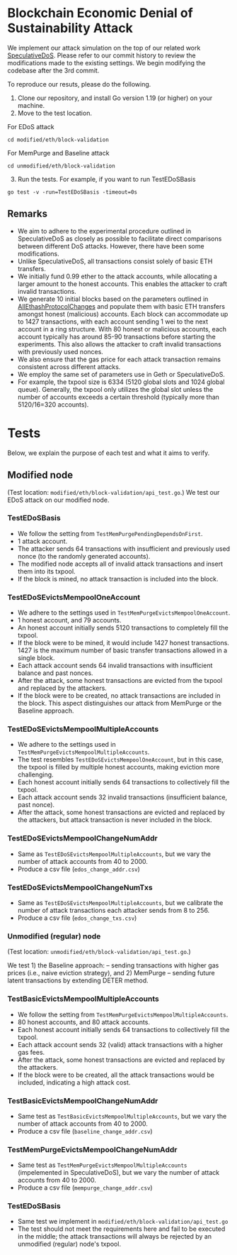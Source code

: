 # Blockchain Economic Denial of Sustainability Attack 

We implement our attack simulation on the top of our related work [SpeculativeDoS](https://github.com/AvivYaish/SpeculativeDoS). 
Please refer to our commit history to review the modifications made to the existing settings. 
We begin modifying the codebase after the 3rd commit.

To reproduce our resuts, please do the following.
1. Clone our repository, and install Go version 1.19 (or higher) on your machine. 
2. Move to the test location. 

For EDoS attack 
```
cd modified/eth/block-validation
```

For MemPurge and Baseline attack
```
cd unmodified/eth/block-validation
``` 

3. Run the tests. For example, if you want to run TestEDoSBasis
```
go test -v -run=TestEDoSBasis -timeout=0s
```

## Remarks
- We aim to adhere to the experimental procedure outlined in SpeculativeDoS as closely as possible to facilitate direct comparisons between different DoS attacks. However, there have been some modifications.
- Unlike SpeculativeDoS, all transactions consist solely of basic ETH transfers. 
- We initially fund 0.99 ether to the attack accounts, while allocating a larger amount to the honest accounts. This enables the attacker to craft invalid transactions.  
- We generate 10 initial blocks based on the parameters outlined in [AllEthashProtocolChanges](https://github.com/ethereum/go-ethereum/blob/master/params/config.go#L142) and populate them with basic ETH transfers amongst honest (malicious) accounts. Each block can accommodate up to 1427 transactions, with each account sending 1 wei to the next account in a ring structure. With 80 honest or malicious accounts, each account typically has around 85-90 transactions before starting the experiments. This also allows the attacker to craft invalid transactions with previously used nonces. 
- We also ensure that the gas price for each attack transaction remains consistent across different attacks.
- We employ the same set of parameters use in Geth or SpeculativeDoS. 
- For example, the txpool size is 6334 (5120 global slots and 1024 global queue). Generally, the txpool only utilizes the global slot unless the number of accounts exceeds a certain threshold (typically more than 5120/16=320 accounts).


# Tests
Below, we explain the purpose of each test and what it aims to verify.

## Modified node 
(Test location: ``modified/eth/block-validation/api_test.go``.)
We test our EDoS attack on our modified node. 

### TestEDoSBasis
- We follow the setting from ``TestMemPurgePendingDependsOnFirst``. 
- 1 attack account. 
- The attacker sends 64 transactions with insufficient and previously used nonce (to the randomly generated accounts). 
- The modified node accepts all of invalid attack transactions and insert them into its txpool.
- If the block is mined, no attack transaction is included into the block.

### TestEDoSEvictsMempoolOneAccount
- We adhere to the settings used in ``TestMemPurgeEvictsMempoolOneAccount``.
- 1 honest account, and 79 accounts. 
- An honest account initially sends 5120 transactions to completely fill the txpool.
- If the block were to be mined, it would include 1427 honest transactions. 1427 is the maximum number of basic transfer transactions allowed in a single block.
- Each attack account sends 64 invalid transactions with insufficient balance and past nonces.
- After the attack, some honest transactions are evicted from the txpool and replaced by the attackers. 
- If the block were to be created, no attack transactions are included in the block. This aspect distinguishes our attack from MemPurge or the Baseline approach.

### TestEDoSEvictsMempoolMultipleAccounts
- We adhere to the settings used in ``TestMemPurgeEvictsMempoolMultipleAccounts``. 
- The test resembles ``TestEDoSEvictsMempoolOneAccount``, but in this case, the txpool is filled by multiple honest accounts, making eviction more challenging. 
- Each honest account initially sends 64 transactions to collectively fill the txpool.
- Each attack account sends 32 invalid transactions (insufficient balance, past nonce).
- After the attack, some honest transactions are evicted and replaced by the attackers, but attack transaction is never included in the block. 

### TestEDoSEvictsMempoolChangeNumAddr
- Same as ``TestEDoSEvictsMempoolMultipleAccounts``, but we vary the number of attack accounts from 40 to 2000.
- Produce a csv file (``edos_change_addr.csv``)

### TestEDoSEvictsMempoolChangeNumTxs
- Same as ``TestEDoSEvictsMempoolMultipleAccounts``, but we calibrate the number of attack transactions each attacker sends from 8 to 256.
- Produce a csv file (``edos_change_txs.csv``)

### Unmodified (regular) node
(Test location: ``unmodified/eth/block-validation/api_test.go``.)

We test 1) the Baseline approach: – sending transactions with higher gas prices (i.e., naive eviction strategy), and 2) MemPurge – sending future latent transactions by extending DETER method. 

### TestBasicEvictsMempoolMultipleAccounts
- We follow the setting from ``TestMemPurgeEvictsMempoolMultipleAccounts``. 
- 80 honest accounts, and 80 attack accounts. 
- Each honest account initially sends 64 transactions to collectively fill the txpool. 
- Each attack account sends 32 (valid) attack transactions with a higher gas fees. 
- After the attack, some honest transactions are evicted and replaced by the attackers. 
- If the block were to be created, all the attack transactions would be included, indicating a high attack cost. 

### TestBasicEvictsMempoolChangeNumAddr
- Same test as ``TestBasicEvictsMempoolMultipleAccounts``, but we vary the number of attack accounts from 40 to 2000.
- Produce a csv file (``baseline_change_addr.csv``)

### TestMemPurgeEvictsMempoolChangeNumAddr
- Same test as ``TestMemPurgeEvictsMempoolMultipleAccounts`` (impelemented in SpeculativeDoS), but we vary the number of attack accounts from 40 to 2000.
- Produce a csv file (``mempurge_change_addr.csv``)

### TestEDoSBasis
- Same test we implement in ``modified/eth/block-validation/api_test.go``
- The test should not meet the requirements here and fail to be executed in the middle; the attack transactions will always be rejected by an unmodified (regular) node's txpool.


